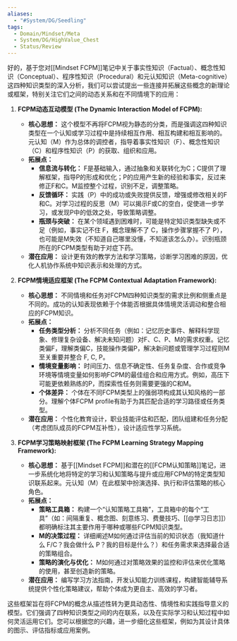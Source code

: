 ```yaml
---
aliases:
  - "#System/DG/Seedling"
tags:
  - Domain/Mindset/Meta
  - System/DG/HighValue_Chest
  - Status/Review
---
```

好的，基于您对[[Mindset FCPM]]笔记中关于事实性知识（Factual）、概念性知识（Conceptual）、程序性知识（Procedural）和元认知知识（Meta-cognitive）这四种知识类型的深入分析，我们可以尝试提出一些连接并拓展这些概念的新理论或框架，特别关注它们之间的动态关系和在不同情境下的应用：

1.  **FCPM动态互动模型 (The Dynamic Interaction Model of FCPM):**
    *   **核心思想：** 这个模型不再将FCPM视为静态的分类，而是强调这四种知识类型在一个认知或学习过程中是持续相互作用、相互构建和相互影响的。元认知（M）作为总体的调控者，指导着事实性知识（F）、概念性知识（C）和程序性知识（P）的获取、组织和应用。
    *   **拓展点：**
        *   **信息流与转化：** F是基础输入，通过抽象和关联转化为C；C提供了理解框架，指导P的形成和优化；P的应用产生新的经验和事实，反过来修正F和C。M监控整个过程，识别不足，调整策略。
        *   **反馈循环：** 实践（P）中的成功或失败提供反馈，增强或修改相关的F和C。对学习过程的反思（M）可以揭示F或C的空白，促使进一步学习，或发现P中的低效之处，导致策略调整。
        *   **瓶颈与突破：** 在某个领域遇到困难时，可能是特定知识类型缺失或不足（例如，事实记不住 F，概念理解不了 C，操作步骤掌握不了 P），也可能是M失效（不知道自己哪里没懂，不知道该怎么办）。识别瓶颈所在的FCPM类型有助于对症下药。
    *   **潜在应用：** 设计更有效的教学方法和学习策略，诊断学习困难的原因，优化人机协作系统中知识表示和处理的方式。

2.  **FCPM情境适应框架 (The FCPM Contextual Adaptation Framework):**
    *   **核心思想：** 不同情境和任务对FCPM四种知识类型的需求比例和侧重点是不同的。成功的认知表现依赖于个体能否根据具体情境灵活调动和整合相应的FCPM知识。
    *   **拓展点：**
        *   **任务类型分析：** 分析不同任务（例如：记忆历史事件、解释科学现象、修理复杂设备、解决未知问题）对F、C、P、M的需求权重。记忆类偏F，理解类偏C，技能操作类偏P，解决新问题或管理学习过程则M至关重要并整合 F, C, P。
        *   **情境变量影响：** 时间压力、信息不确定性、任务复杂度、合作或竞争环境等情境变量如何影响FCPM的最佳组合和应用方式。例如，高压下可能更依赖熟练的P，而探索性任务则需要更强的C和M。
        *   **个体差异：** 个体在不同FCPM类型上的强弱项构成其认知风格的一部分。理解个体FCPM profile有助于为其匹配合适的学习路径或任务类型。
    *   **潜在应用：** 个性化教育设计，职业技能评估和匹配，团队组建和任务分配（考虑团队成员的FCPM互补性），设计适应性学习系统。

3.  **FCPM学习策略映射框架 (The FCPM Learning Strategy Mapping Framework):**
    *   **核心思想：** 基于[[Mindset FCPM]]和潜在的[[FCPM认知策略]]笔记，进一步系统化地将特定的学习和认知策略与提升或应用FCPM的特定类型知识联系起来。元认知（M）在此框架中扮演选择、执行和评估策略的核心角色。
    *   **拓展点：**
        *   **策略工具箱：** 构建一个“认知策略工具箱”，工具箱中的每个“工具”（如：间隔重复、概念图、刻意练习、费曼技巧、[[@学习日志]]）都明确标注其主要作用于哪种或哪些FCPM知识类型。
        *   **M的决策过程：** 详细阐述M如何通过评估当前的知识状态（我知道什么 F/C？我会做什么 P？我的目标是什么？）和任务需求来选择最合适的策略组合。
        *   **策略的演化与优化：** M如何通过对策略效果的监控和评估来优化策略的使用，甚至创造新的策略。
    *   **潜在应用：** 编写学习方法指南，开发认知能力训练课程，构建智能辅导系统提供个性化策略建议，帮助个体成为更自主、高效的学习者。

这些框架旨在将FCPM的概念从描述性转为更具动态性、情境性和实践指导意义的模型。它们强调了四种知识类型之间的内在联系，以及在实际学习和认知过程中如何灵活运用它们。您可以根据您的兴趣，进一步细化这些框架，例如为其设计具体的图示、评估指标或应用案例。